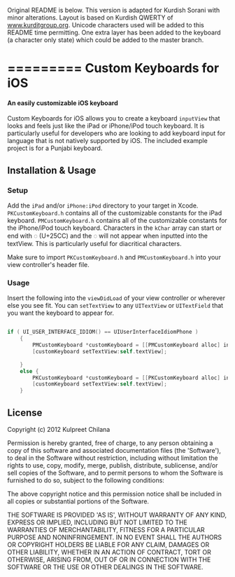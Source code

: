 Original README is below.
This version is adapted for Kurdish Sorani with minor alterations.
Layout is based on Kurdish QWERTY of www.kurditgroup.org. Unicode characters used will be added to this README time permitting.
One extra layer has been added to the keyboard (a character only state) which could be added to the master branch.

=========
Custom Keyboards for iOS
=========

#### An easily customizable iOS keyboard ####

Custom Keyboards for iOS allows you to create a keyboard `inputView` that looks and feels just like the iPad or iPhone/iPod touch keyboard. It is particularly useful for developers who are looking to add keyboard input for language that is not natively supported by iOS. The included example project is for a Punjabi keyboard.

## Installation & Usage

### Setup

Add the `iPad` and/or `iPhone:iPod` directory to your target in Xcode. `PKCustomKeyboard.h` contains all of the customizable constants for the iPad keyboard. `PMCustomKeyboard.h` contains all of the customizable constants for the iPhone/iPod touch keyboard. Characters in the `kChar` array can start or end with ◌ (U+25CC) and the ◌ will not appear when inputted into the textView. This is particularly useful for diacritical characters.

Make sure to import `PKCustomKeyboard.h` and `PMCustomKeyboard.h` into your view controller's header file.

### Usage
Insert the following into the `viewDidLoad` of your view controller or wherever else you see fit. You can `setTextView` to any `UITextView` or `UITextField` that you want the keyboard to appear for.

```objective-c

if ( UI_USER_INTERFACE_IDIOM() == UIUserInterfaceIdiomPhone )
    {
        PMCustomKeyboard *customKeyboard = [[PMCustomKeyboard alloc] init];
        [customKeyboard setTextView:self.textView];
        
    }
    else {
        PKCustomKeyboard *customKeyboard = [[PKCustomKeyboard alloc] init];
        [customKeyboard setTextView:self.textView];
    }

```

## License
Copyright (c) 2012 Kulpreet Chilana

Permission is hereby granted, free of charge, to any person obtaining a copy of this software and associated documentation files (the 'Software'), to deal in the Software without restriction, including without limitation the rights to use, copy, modify, merge, publish, distribute, sublicense, and/or sell copies of the Software, and to permit persons to whom the Software is furnished to do so, subject to the following conditions:

The above copyright notice and this permission notice shall be included in all copies or substantial portions of the Software.

THE SOFTWARE IS PROVIDED 'AS IS', WITHOUT WARRANTY OF ANY KIND, EXPRESS OR IMPLIED, INCLUDING BUT NOT LIMITED TO THE WARRANTIES OF MERCHANTABILITY, FITNESS FOR A PARTICULAR PURPOSE AND NONINFRINGEMENT. IN NO EVENT SHALL THE AUTHORS OR COPYRIGHT HOLDERS BE LIABLE FOR ANY CLAIM, DAMAGES OR OTHER LIABILITY, WHETHER IN AN ACTION OF CONTRACT, TORT OR OTHERWISE, ARISING FROM, OUT OF OR IN CONNECTION WITH THE SOFTWARE OR THE USE OR OTHER DEALINGS IN THE SOFTWARE.
